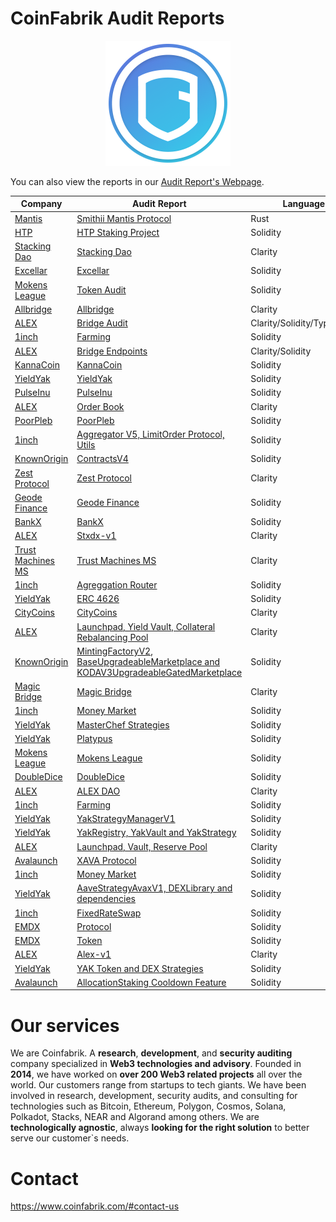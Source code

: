 # CoinFabrik Audit Reports

<div align="center">
  <img height="200" src="https://github.com/CoinFabrik/Audits/blob/main/coinfabrik-logo.png"  />
</div>

You can also view the reports in our [Audit Report's Webpage](https://www.coinfabrik.com/smart-contract-audit-reports/).

| Company | Audit Report    | Language | Date      |
| --------------------------------------------------------------------- | --------------- | -------- | --------- |
| [Mantis](https://github.com/CoinFabrik/Audits/tree/main/Smithii)   | [Smithii Mantis Protocol](https://github.com/CoinFabrik/Audits/blob/main/Smithii/06-2024-coinfabrik-smithii_mantis_audit.pdf) | Rust | 06/2024 |
| [HTP](https://github.com/CoinFabrik/Audits/tree/main/HTP)   | [HTP Staking Project](https://github.com/CoinFabrik/Audits/blob/main/HTP/04-2024-Coinfabrik-Htp-Stacking-Protocol-Audit.pdf) | Solidity | 04/2024 |
| [Stacking Dao](https://github.com/CoinFabrik/Audits/tree/main/StackingDao)   | [Stacking Dao](https://github.com/CoinFabrik/Audits/blob/main/StackingDao/StakingDao-Strategy-v3-Audit-v2.pdf) | Clarity | 05/2024 |
| [Excellar](https://github.com/CoinFabrik/Audits/tree/main/Excellar)   | [Excellar](https://github.com/CoinFabrik/Audits/blob/main/Excellar/04-2024-CoinFabrik-Excellar-Audit-Report.pdf) | Solidity | 04/2024 |
| [Mokens League](https://github.com/CoinFabrik/Audits/tree/main/Mokens%League)   | [Token Audit](https://github.com/CoinFabrik/Audits/blob/main/Mokens%20League/04-16-2024-CoinFabrik-Mokens-League-Token-Audit.pdf) | Solidity | 04/2024 |
| [Allbridge](https://github.com/CoinFabrik/Audits/tree/main/Allbridge)   | [Allbridge](https://github.com/CoinFabrik/Audits/blob/main/Allbridge/AllBridge%20Audit%202023-06.pdf) | Clarity | 06/2023 |
| [ALEX](https://github.com/CoinFabrik/Audits/tree/main/ALEX)   | [Bridge Audit](https://github.com/CoinFabrik/Audits/blob/main/ALEX/2023-04%20Bridge.pdf) | Clarity/Solidity/Typescript | 04/2023 |
| [1inch](https://github.com/CoinFabrik/Audits/tree/main/1inch)   | [Farming](https://github.com/CoinFabrik/Audits/blob/main/1inch/2022-12%20Farming.pdf) | Solidity | 12/2022 |
| [ALEX](https://github.com/CoinFabrik/Audits/tree/main/ALEX)   | [Bridge Endpoints](https://github.com/CoinFabrik/Audits/blob/main/ALEX/2022-12%20Bridge%20Endpoints.pdf) | Clarity/Solidity | 12/2022 |
| [KannaCoin](https://github.com/CoinFabrik/Audits/blob/main/KannaCoin) | [KannaCoin](https://github.com/CoinFabrik/Audits/blob/main/KannaCoin/2022-11%20KannaCoin.pdf)               | Solidity | 11/2022 |
| [YieldYak](https://github.com/CoinFabrik/Audits/tree/main/YieldYak)   | [YieldYak](https://github.com/CoinFabrik/Audits/blob/main/YieldYak/2022-11%20YieldYak.pdf) | Solidity | 11/2022 |
| [PulseInu](https://github.com/CoinFabrik/Audits/blob/main/PulseInu) | [PulseInu](https://github.com/CoinFabrik/Audits/blob/main/2022-11%20PulseInu.pdf) | Solidity | 11/2022 |
| [ALEX](https://github.com/CoinFabrik/Audits/tree/main/ALEX)   | [Order Book](https://github.com/CoinFabrik/Audits/blob/main/ALEX/2022-10%20Order%20Book.pdf) | Clarity | 10/2022 |
| [PoorPleb](https://github.com/CoinFabrik/Audits/blob/main/PoorPleb) | [PoorPleb](https://github.com/CoinFabrik/Audits/blob/main/PoorPleb/2022-10%20PoorPleb.pdf) | Solidity | 10/2022 |
| [1inch](https://github.com/CoinFabrik/Audits/tree/main/1inch)   | [Aggregator V5, LimitOrder Protocol, Utils](https://github.com/CoinFabrik/Audits/blob/main/1inch/2022-09%20Aggregator%20V5%2C%20LimitOrder%20Protocol%2C%20Utils.pdf) | Solidity | 09/2022 |
| [KnownOrigin](https://github.com/CoinFabrik/Audits/tree/main/KnownOrigin)   | [ContractsV4](https://github.com/CoinFabrik/Audits/blob/main/KnownOrigin/2022-09%20ContractsV4.pdf) | Solidity | 09/2022 |
| [Zest Protocol](https://github.com/CoinFabrik/Audits/blob/main/Zest%20Protocol) | [Zest Protocol](https://github.com/CoinFabrik/Audits/blob/main/Zest%20Protocol/2022-08%20Zest%20Protocol.pdf) | Clarity | 08/2022 |
| [Geode Finance](https://github.com/CoinFabrik/Audits/blob/main/Geode%20Finance) | [Geode Finance](https://github.com/CoinFabrik/Audits/blob/main/Geode%20Finance/2022-08%20Geode%20Finance.pdf) | Solidity | 08/2022 |
| [BankX](https://github.com/CoinFabrik/Audits/blob/main/BankX) | [BankX](https://github.com/CoinFabrik/Audits/blob/main/BankX/2022-08%20BankX.pdf) | Solidity | 08/2022 |
| [ALEX](https://github.com/CoinFabrik/Audits/tree/main/ALEX)   | [Stxdx-v1](https://github.com/CoinFabrik/Audits/blob/main/ALEX/2022-07%20Stxdx-v1.pdf) | Clarity | 07/2022 |
| [Trust Machines MS](https://github.com/CoinFabrik/Audits/blob/main/Trust%20Machines%20MS) | [Trust Machines MS](https://github.com/CoinFabrik/Audits/blob/main/Trust%20Machines%20MS/2022-07%20Trust%20Machines%20MS.pdf) | Clarity | 07/2022 |
| [1inch](https://github.com/CoinFabrik/Audits/tree/main/1inch)   | [Agreggation Router](https://github.com/CoinFabrik/Audits/blob/main/1inch/2022-06%20Agreggation%20Router%20V5.pdf) | Solidity | 06/2022 |
| [YieldYak](https://github.com/CoinFabrik/Audits/tree/main/YieldYak)   | [ERC 4626](https://github.com/CoinFabrik/Audits/blob/main/YieldYak/2022-06%20ERC%204626.pdf) | Solidity | 06/2022 |
| [CityCoins](https://github.com/CoinFabrik/Audits/blob/main/CityCoins) | [CityCoins](https://github.com/CoinFabrik/Audits/blob/main/CityCoins/2022-05%20CityCoins.pdf) | Clarity | 05/2022 |
| [ALEX](https://github.com/CoinFabrik/Audits/tree/main/ALEX)   | [Launchpad, Yield Vault, Collateral Rebalancing Pool](https://github.com/CoinFabrik/Audits/blob/main/ALEX/2022-04%20Launchpad%2C%20Yield%20Vault%2C%20Collateral%20Rebalancing%20Pool.pdf) | Clarity | 04/2022 |
| [KnownOrigin](https://github.com/CoinFabrik/Audits/tree/main/KnownOrigin)   | [MintingFactoryV2, BaseUpgradeableMarketplace and KODAV3UpgradeableGatedMarketplace](https://github.com/CoinFabrik/Audits/blob/main/KnownOrigin/2022-04%20MintingFactoryV2%2C%20BaseUpgradeableMarketplace%20and%20KODAV3UpgradeableGatedMarketplace.pdf) | Solidity | 04/2022 |
| [Magic Bridge](https://github.com/CoinFabrik/Audits/blob/main/Magic%20Bridge) | [Magic Bridge](https://github.com/CoinFabrik/Audits/blob/main/Magic%20Bridge/2022-04%20Magic%20Bridge.pdf) | Clarity | 04/2022 |
| [1inch](https://github.com/CoinFabrik/Audits/tree/main/1inch)   | [Money Market](https://github.com/CoinFabrik/Audits/blob/main/1inch/2022-03%20Money%20Market.pdf) | Solidity | 03/2022 |
| [YieldYak](https://github.com/CoinFabrik/Audits/tree/main/YieldYak)   | [MasterChef Strategies](https://github.com/CoinFabrik/Audits/blob/main/YieldYak/2022-03%20MasterChef%20Strategies.pdf) | Solidity | 03/2022 |
| [YieldYak](https://github.com/CoinFabrik/Audits/tree/main/YieldYak)   | [Platypus](https://github.com/CoinFabrik/Audits/blob/main/YieldYak/2022-02%20Platypus.pdf) | Solidity | 03/2022 |
| [Mokens League](https://github.com/CoinFabrik/Audits/blob/main/Mokens%20League) | [Mokens League](https://github.com/CoinFabrik/Audits/blob/main/Mokens%20League/2022-03%20Mokens%20League.pdf) | Solidity | 03/2022 |
| [DoubleDice](https://github.com/CoinFabrik/Audits/blob/main/DoubleDice) | [DoubleDice](https://github.com/CoinFabrik/Audits/blob/main/DoubleDice/2022-03%20DoubleDice.pdf) | Solidity | 03/2022 |
| [ALEX](https://github.com/CoinFabrik/Audits/tree/main/ALEX)   | [ALEX DAO](https://github.com/CoinFabrik/Audits/blob/main/ALEX/2022-02%20ALEX%20DAO.pdf) | Clarity | 02/2022 |
| [1inch](https://github.com/CoinFabrik/Audits/tree/main/1inch)   | [Farming](https://github.com/CoinFabrik/Audits/blob/main/1inch/2022-01%20Farming.pdf) | Solidity | 01/2022 |
| [YieldYak](https://github.com/CoinFabrik/Audits/tree/main/YieldYak)   | [YakStrategyManagerV1](https://github.com/CoinFabrik/Audits/blob/main/YieldYak/2022-01%20YakStrategyManagerV1.pdf) | Solidity | 01/2022 |
| [YieldYak](https://github.com/CoinFabrik/Audits/tree/main/YieldYak)   | [YakRegistry, YakVault and YakStrategy](https://github.com/CoinFabrik/Audits/blob/main/YieldYak/2022-01%20YakRegistry%2C%20YakVault%20and%20YakStrategy.pdf) | Solidity | 01/2022 |
| [ALEX](https://github.com/CoinFabrik/Audits/tree/main/ALEX)   | [Launchpad, Vault, Reserve Pool](https://github.com/CoinFabrik/Audits/blob/main/ALEX/2022-01%20Launchpad%2C%20Vault%2C%20Reserve%20Pool.pdf) | Clarity | 01/2022 |
| [Avalaunch](https://github.com/CoinFabrik/Audits/tree/main/Avalaunch)   | [XAVA Protocol](https://github.com/CoinFabrik/Audits/blob/main/Avalaunch/2022-01%20XAVA%20Protocol.pdf) | Solidity | 01/2022 |
| [1inch](https://github.com/CoinFabrik/Audits/tree/main/1inch)   | [Money Market](https://github.com/CoinFabrik/Audits/blob/main/1inch/2021-12%20Money%20Market.pdf) | Solidity | 12/2021 |
| [YieldYak](https://github.com/CoinFabrik/Audits/tree/main/YieldYak)   | [AaveStrategyAvaxV1, DEXLibrary and dependencies](https://github.com/CoinFabrik/Audits/blob/main/YieldYak/2021-12%20AaveStrategyAvaxV1%2C%20DEXLibrary%20and%20dependencies.pdf) | Solidity | 12/2021 |
| [1inch](https://github.com/CoinFabrik/Audits/tree/main/1inch)   | [FixedRateSwap](https://github.com/CoinFabrik/Audits/blob/main/1inch/2021-11%20FixedRateSwap.pdf) | Solidity | 11/2021 |
| [EMDX](https://github.com/CoinFabrik/Audits/tree/main/EMDX)   | [Protocol](https://github.com/CoinFabrik/Audits/blob/main/EMDX/2021-11%20Protocol.pdf) | Solidity | 11/2021 |
| [EMDX](https://github.com/CoinFabrik/Audits/tree/main/EMDX)   | [Token](https://github.com/CoinFabrik/Audits/blob/main/EMDX/2021-11%20Token.pdf) | Solidity | 11/2021 |
| [ALEX](https://github.com/CoinFabrik/Audits/tree/main/ALEX)   | [Alex-v1](https://github.com/CoinFabrik/Audits/blob/main/ALEX/2021-11%20Alex-v1.pdf) | Clarity | 11/2021 |
| [YieldYak](https://github.com/CoinFabrik/Audits/tree/main/YieldYak)   | [YAK Token and DEX Strategies](https://github.com/CoinFabrik/Audits/blob/main/YieldYak/2021-11%20YAK%20Token%20and%20DEX%20Strategies.pdf) | Solidity | 11/2021 |
| [Avalaunch](https://github.com/CoinFabrik/Audits/tree/main/Avalaunch)   | [AllocationStaking Cooldown Feature](https://github.com/CoinFabrik/Audits/blob/main/Avalaunch/2021-11%20AllocationStaking%20Cooldown%20Feature.pdf) | Solidity | 11/2021 |

# Our services
We are Coinfabrik. A **research**, **development**, and **security auditing** company specialized in **Web3 technologies and advisory**.
Founded in **2014**, we have worked on **over 200 Web3 related projects** all over the world. Our customers range from startups to tech giants. We have been involved in research, development, security audits, and consulting for technologies such as Bitcoin, Ethereum, Polygon, Cosmos, Solana, Polkadot, Stacks, NEAR and Algorand among others.
We are **technologically agnostic**, always **looking for the right solution** to better serve our customer`s needs.

# Contact
https://www.coinfabrik.com/#contact-us
